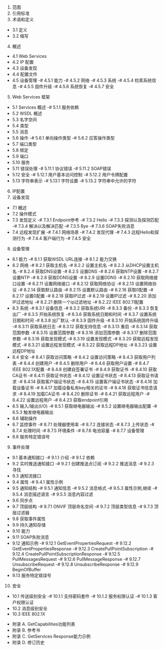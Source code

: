 1. 范围
2. 引用标准
3. 术语和定义
 - 3.1 定义
 - 3.2 缩写
4. 概述
 - 4.1 Web Services
 - 4.2 IP 配置
 - 4.3 设备发现
 - 4.4 配置文件
 - 4.5 设备管理
 -# 4.5.1 能力
 -# 4.5.2 网络
 -# 4.5.3 系统
 -# 4.5.4 检索系统信息
 -# 4.5.5 固件升级
 -# 4.5.6 系统恢复
 -# 4.5.7 安全
5. Web Services 框架
 - 5.1 Services 概述
 -# 5.1.1 服务依赖
 - 5.2 WSDL 概述
 - 5.3 名字空间
 - 5.4 类型
 - 5.5 消息
 - 5.6 操作
 -# 5.6.1 单向操作类型
 -# 5.6.2 应答操作类型
 - 5.7 端口类型
 - 5.8 绑定
 - 5.9 端口
 - 5.10 服务
 - 5.11 错误处理
 -# 5.11.1 协议错误
 -# 5.11.2 SOAP错误
 - 5.12 安全
 -# 5.12.1 用户基本访问控制
 -# 5.12.2 用户令牌配置
 - 5.13 字符串表示
 -# 5.13.1 字符设置
 -# 5.13.2 字符串中允许的字符
6. IP配置
7. 设备发现
 - 7.1 概述
 - 7.2 操作模式
 - 7.3 发现定义
 -# 7.3.1 Endpoint参考
 -# 7.3.2 Hello
 -# 7.3.3 探测以及探测匹配
 -# 7.3.4 解决以及解决匹配
 -# 7.3.5 Bye
 -# 7.3.6 SOAP失败消息
 - 7.4 远程发现扩展
 -# 7.4.1 网络场景
 -# 7.4.2 发现代理 
 -# 7.4.3 远程Hello和探测行为
 -# 7.4.4 客户端行为
 -# 7.4.5 安全
8. 设备管理
 - 8.1 能力
 -# 8.1.1 获取WSDL URL连接
 -# 8.1.2 能力交换
 - 8.2 网络
 -# 8.2.1 获取主机名
 -# 8.2.2 设置主机名
 -# 8.2.3 从DHCP设置主机名
 -# 8.2.4 获取DNS设置
 -# 8.2.5 设置DNS
 -# 8.2.6 获取NTP设置
 -# 8.2.7 设置NTP
 -# 8.2.8 获取DDNS设置
 -# 8.2.9 设置DDNS
 -# 8.2.10 获取网络接口设置
 -# 8.2.11 设置网络接口
 -# 8.2.12 获取网络协议
 -# 8.2.13 设置网络协议
 -# 8.2.14 获取默认路由
 -# 8.2.15 设置默认路由
 -# 8.2.16 获取0配置
 -# 8.2.17 设置0配置
 -# 8.2.18 获取IP过滤
 -# 8.2.19 设置IP过滤
 -# 8.2.20 添加IP过滤地址
 -# 8.2.21 删除一个ip过滤地址
 -# 8.2.22 IEEE 802.11配置
 - 8.3 系统
 -# 8.3.1 设备信息
 -# 8.3.2 获取系统URI
 -# 8.3.3 备份
 -# 8.3.3 恢复出厂
 -# 8.3.5 开始系统恢复
 -# 8.3.6 获取系统日期和时间
 -# 8.3.7 设置系统日期和时间
 -# 8.3.8 出厂默认
 -# 8.3.9 固件升级
 -# 8.3.10 开始系统固件升级
 -# 8.3.11 获取系统日志
 -# 8.3.12 获取支持信息
 -# 8.3.13 重启
 -# 8.3.14 获取范围参数
 -# 8.3.15 设置范围参数
 -# 8.3.16 添加范围参数
 -# 8.3.17 删除范围参数
 -# 8.3.18 获取发现模式
 -# 8.3.19 设置发现模式
 -# 8.3.20 获取远程发现模式
 -# 8.3.21 设置远程发现模式
 -# 8.3.22 获取远程DP地址
 -# 8.3.23 设置远程DP地址
 - 8.4 安全
 -# 8.4.1 获取访问策略
 -# 8.4.2 设置访问策略
 -# 8.4.3 获取用户列表
 -# 8.4.4 创建用户
 -# 8.4.5 删除用户
 -# 8.4.6 获取用户设置
 -# 8.4.7 IEEE 802.1X配置
 -# 8.4.8 创建自签署证书
 -# 8.4.9 获取证书
 -# 8.4.10 获取CA证书
 -# 8.4.11 获取证书状态
 -# 8.4.12 设置证书状态
 -# 8.4.13 获取证书请求
 -# 8.4.14 获取客户端证书状态
 -# 8.4.15 设置客户端证书状态
 -# 8.4.16 加载设备证书
 -# 8.4.17 加载设备私有key相关的证书
 -# 8.4.18 获取证书信息请求
 -# 8.4.19 加载CA证书
 -# 8.4.20 删除证书
 -# 8.4.21 获取远程用户
 -# 8.4.22 设置远程用户
 -# 8.4.23 获取endpoint引用
 - 8.5 输入/输出(I/O)
 -# 8.5.1 获取继电器输出
 -# 8.5.2 设置继电器输出配置
 -# 8.5.3 触发继电器输出
 - 8.6 辅助操作
 - 8.7 监控事件
 -# 8.7.1 处理器使用率
 -# 8.7.2 连接状态
 -# 8.7.3 上传状态
 -# 8.7.4 处理时间
 -# 8.7.5 环境条件
 -# 8.7.6 电池容量
 -# 8.7.7 设备管理
 - 8.8 服务特定错误号
9. 事件处理
 - 9.1 基本通知接口
 -# 9.1.1 介绍
 -# 9.1.2 依赖
 - 9.2 实时推送通知接口
 -# 9.2.1 创建推送点订阅
 -# 9.2.2 推送消息
 -# 9.2.3 寻找
 - 9.3 通知流接口
 - 9.4 属性
 -# 9.4.1 属性示例
 - 9.5 通知结构
 -# 9.5.1 通知信息
 -# 9.5.2 消息格式
 -# 9.5.3 属性示例,继续
 -# 9.5.4 消息描述语言
 -# 9.5.5 消息内容过滤
 - 9.6 同步点
 - 9.7 顶层结构
 -# 9.7.1 ONVIF 顶层命名空间
 -# 9.7.2 顶层类型信息
 -# 9.7.3 顶层过滤器
 - 9.8 获取事件属性
 - 9.9 持久通知存储
 - 9.10 能力
 - 9.11 SOAP失败消息
 - 9.12 通知示例
 -# 9.12.1 GetEventPropertiesRequest
 -# 9.12.2 GetEventPropertiesResponse
 -# 9.12.3 CreatePullPointSubscription
 -# 9.12.4 CreatePullPointSubscriptionResponse
 -# 9.12.5 PullMessagesRequest
 -# 9.12.6 PullMessageResponse
 -# 9.12.7 UnsubscribeRequest
 -# 9.12.8 UnsubscribeResponse
 -# 9.12.9 BeginOfBuffer
 - 9.13 服务特定错误号
10. 安全
 - 10.1 传送级别安全
 -# 10.1.1 支持密码套件
 -# 10.1.2 服务权限认证
 -# 10.1.3 客户权限认证
 - 10.2 消息级别安全
 - 10.3 IEEE 802.1X
* 附录 A. GetCapabilities功能列表
* 附录 B. 参考书
* 附录 C. GetServices Response能力示例
* 附录 D. 修订历史
















